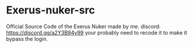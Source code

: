 # Exerus-nuker-src
Official Source Code of the Exerus Nuker made by me. discord: https://discord.gg/a2Y3B94y99
your probably need to recode it to make it bypass the login.
